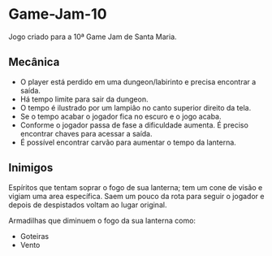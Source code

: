 # Game-Jam-10
Jogo criado para a 10ª Game Jam de Santa Maria.

## Mecânica
- O player está perdido em uma dungeon/labirinto e precisa encontrar a saída.
- Há tempo limite para sair da dungeon.
- O tempo é ilustrado por um lampião no canto superior direito da tela.
- Se o tempo acabar o jogador fica no escuro e o jogo acaba.
- Conforme o jogador passa de fase a dificuldade aumenta. É preciso encontrar chaves para acessar a saída.
- É possível encontrar carvão para aumentar o tempo da lanterna.


## Inimigos
Espíritos que tentam soprar o fogo de sua lanterna; tem um cone de visão e vigiam uma area específica. Saem um pouco da rota para seguir o jogador e depois de despistados voltam ao lugar original.

Armadilhas que diminuem o fogo da sua lanterna como:
  - Goteiras
  - Vento
